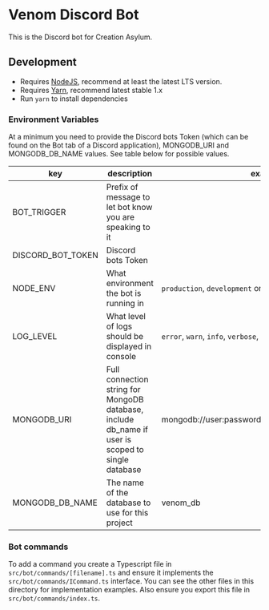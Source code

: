 # Venom Discord Bot

This is the Discord bot for Creation Asylum.

## Development

- Requires [NodeJS](https://nodejs.org/), recommend at least the latest LTS version.
- Requires [Yarn](https://classic.yarnpkg.com/lang/en/), recommend latest stable 1.x
- Run `yarn` to install dependencies

### Environment Variables

At a minimum you need to provide the Discord bots Token (which can be found on the Bot tab of a Discord application), MONGODB_URI and MONGODB_DB_NAME values. See table below for possible values.

| key | description | example |
|-------------------|-------------|---------|
| BOT_TRIGGER       | Prefix of message to let bot know you are speaking to it
| DISCORD_BOT_TOKEN | Discord bots Token
| NODE_ENV          | What environment the bot is running in | `production`, `development` or `test` |
| LOG_LEVEL         | What level of logs should be displayed in console | `error`, `warn`, `info`, `verbose`, `debug` or `silly` |
| MONGODB_URI | Full connection string for MongoDB database, include db_name if user is scoped to single database | mongodb://user:password@localhost:27017/venom_db |
| MONGODB_DB_NAME | The name of the database to use for this project | venom_db |

### Bot commands

To add a command you create a Typescript file in `src/bot/commands/[filename].ts` and ensure it implements the `src/bot/commands/ICommand.ts` interface. You can see the other files in this directory for implementation examples. Also ensure you export this file in `src/bot/commands/index.ts`.

